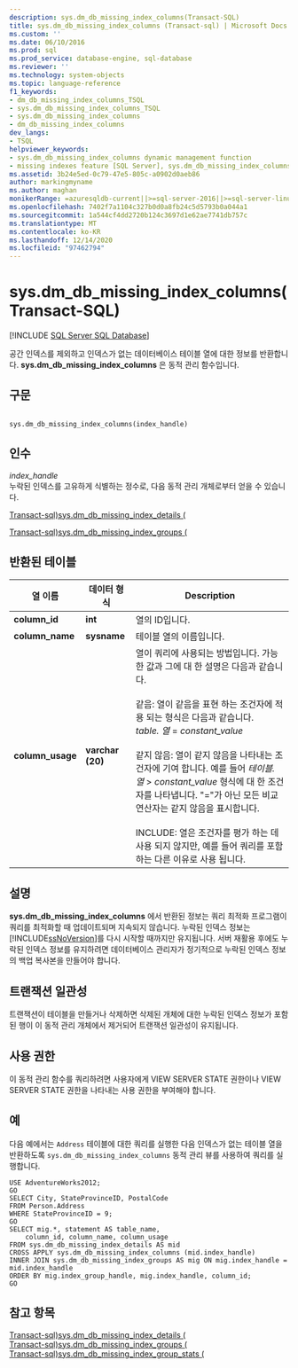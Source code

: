 ```yaml
---
description: sys.dm_db_missing_index_columns(Transact-SQL)
title: sys.dm_db_missing_index_columns (Transact-sql) | Microsoft Docs
ms.custom: ''
ms.date: 06/10/2016
ms.prod: sql
ms.prod_service: database-engine, sql-database
ms.reviewer: ''
ms.technology: system-objects
ms.topic: language-reference
f1_keywords:
- dm_db_missing_index_columns_TSQL
- sys.dm_db_missing_index_columns_TSQL
- sys.dm_db_missing_index_columns
- dm_db_missing_index_columns
dev_langs:
- TSQL
helpviewer_keywords:
- sys.dm_db_missing_index_columns dynamic management function
- missing indexes feature [SQL Server], sys.dm_db_missing_index_columns dynamic management function
ms.assetid: 3b24e5ed-0c79-47e5-805c-a0902d0aeb86
author: markingmyname
ms.author: maghan
monikerRange: =azuresqldb-current||>=sql-server-2016||>=sql-server-linux-2017||=azuresqldb-mi-current
ms.openlocfilehash: 7402f7a1104c327b0d0a8fb24c5d5793b0a044a1
ms.sourcegitcommit: 1a544cf4dd2720b124c3697d1e62ae7741db757c
ms.translationtype: MT
ms.contentlocale: ko-KR
ms.lasthandoff: 12/14/2020
ms.locfileid: "97462794"
---
```

# <a name="sysdm_db_missing_index_columns-transact-sql"></a>sys.dm_db_missing_index_columns(Transact-SQL)
[!INCLUDE [SQL Server SQL Database](../../includes/applies-to-version/sql-asdb.md)]

  공간 인덱스를 제외하고 인덱스가 없는 데이터베이스 테이블 열에 대한 정보를 반환합니다. **sys.dm_db_missing_index_columns** 은 동적 관리 함수입니다.  

## <a name="syntax"></a>구문  
  
```  
  
sys.dm_db_missing_index_columns(index_handle)  
```  
  
## <a name="arguments"></a>인수  
 *index_handle*  
 누락된 인덱스를 고유하게 식별하는 정수로, 다음 동적 관리 개체로부터 얻을 수 있습니다.  
  
 [Transact-sql&#41;sys.dm_db_missing_index_details &#40;](../../relational-databases/system-dynamic-management-views/sys-dm-db-missing-index-details-transact-sql.md)  
  
 [Transact-sql&#41;sys.dm_db_missing_index_groups &#40;](../../relational-databases/system-dynamic-management-views/sys-dm-db-missing-index-groups-transact-sql.md)  
  
## <a name="table-returned"></a>반환된 테이블  
  
|열 이름|데이터 형식|Description|  
|-----------------|---------------|-----------------|  
|**column_id**|**int**|열의 ID입니다.|  
|**column_name**|**sysname**|테이블 열의 이름입니다.|  
|**column_usage**|**varchar (20)**|열이 쿼리에 사용되는 방법입니다. 가능한 값과 그에 대 한 설명은 다음과 같습니다.<br /><br /> 같음: 열이 같음을 표현 하는 조건자에 적용 되는 형식은 다음과 같습니다. <br />                        *table. 열*  =  *constant_value*<br /><br /> 같지 않음: 열이 같지 않음을 나타내는 조건자에 기여 합니다. 예를 들어 *테이블. 열*  >  *constant_value* 형식에 대 한 조건자를 나타냅니다. "="가 아닌 모든 비교 연산자는 같지 않음을 표시합니다.<br /><br /> INCLUDE: 열은 조건자를 평가 하는 데 사용 되지 않지만, 예를 들어 쿼리를 포함 하는 다른 이유로 사용 됩니다.|  
  
## <a name="remarks"></a>설명  
 **sys.dm_db_missing_index_columns** 에서 반환된 정보는 쿼리 최적화 프로그램이 쿼리를 최적화할 때 업데이트되며 지속되지 않습니다. 누락된 인덱스 정보는 [!INCLUDE[ssNoVersion](../../includes/ssnoversion-md.md)]를 다시 시작할 때까지만 유지됩니다. 서버 재활용 후에도 누락된 인덱스 정보를 유지하려면 데이터베이스 관리자가 정기적으로 누락된 인덱스 정보의 백업 복사본을 만들어야 합니다.  
  
## <a name="transaction-consistency"></a>트랜잭션 일관성  
 트랜잭션이 테이블을 만들거나 삭제하면 삭제된 개체에 대한 누락된 인덱스 정보가 포함된 행이 이 동적 관리 개체에서 제거되어 트랜잭션 일관성이 유지됩니다.  
  
## <a name="permissions"></a>사용 권한  
 이 동적 관리 함수를 쿼리하려면 사용자에게 VIEW SERVER STATE 권한이나 VIEW SERVER STATE 권한을 나타내는 사용 권한을 부여해야 합니다.  
  
## <a name="examples"></a>예  
 다음 예에서는 `Address` 테이블에 대한 쿼리를 실행한 다음 인덱스가 없는 테이블 열을 반환하도록 `sys.dm_db_missing_index_columns` 동적 관리 뷰를 사용하여 쿼리를 실행합니다.  
  
```  
USE AdventureWorks2012;  
GO  
SELECT City, StateProvinceID, PostalCode  
FROM Person.Address  
WHERE StateProvinceID = 9;  
GO  
SELECT mig.*, statement AS table_name,  
    column_id, column_name, column_usage  
FROM sys.dm_db_missing_index_details AS mid  
CROSS APPLY sys.dm_db_missing_index_columns (mid.index_handle)  
INNER JOIN sys.dm_db_missing_index_groups AS mig ON mig.index_handle = mid.index_handle  
ORDER BY mig.index_group_handle, mig.index_handle, column_id;  
GO  
```  
  
## <a name="see-also"></a>참고 항목  
 [Transact-sql&#41;sys.dm_db_missing_index_details &#40;](../../relational-databases/system-dynamic-management-views/sys-dm-db-missing-index-details-transact-sql.md)   
 [Transact-sql&#41;sys.dm_db_missing_index_groups &#40;](../../relational-databases/system-dynamic-management-views/sys-dm-db-missing-index-groups-transact-sql.md)   
 [Transact-sql&#41;sys.dm_db_missing_index_group_stats &#40;](../../relational-databases/system-dynamic-management-views/sys-dm-db-missing-index-group-stats-transact-sql.md)  
  
  

